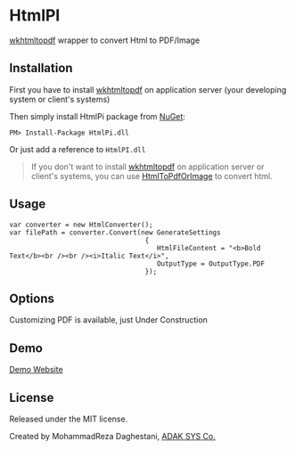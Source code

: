 # HtmlPI

[wkhtmltopdf](http://wkhtmltopdf.org) wrapper to convert Html to PDF/Image

## Installation

First you have to install [wkhtmltopdf](http://wkhtmltopdf.org/downloads.html) on application server (your developing system or client's systems)

Then simply install HtmlPi package from [NuGet](https://www.nuget.org/packages/HtmlPi.dll):

```
PM> Install-Package HtmlPi.dll
```

Or just add a reference to `HtmlPI.dll`

> If you don't want to install [wkhtmltopdf](http://wkhtmltopdf.org) on application server or client's systems, you can use [HtmlToPdfOrImage](https://github.com/mrdaghestani/HtmlToPdfOrImage) to convert html.

## Usage

```
var converter = new HtmlConverter();
var filePath = converter.Convert(new GenerateSettings
                                  {
                                     HtmlFileContent = "<b>Bold Text</b><br /><br /><i>Italic Text</i>",
                                     OutputType = OutputType.PDF
                                  });
```

## Options

Customizing PDF is available, just Under Construction

## Demo

[Demo Website](http://htmltopdforimage.com)

## License

Released under the MIT license.

Created by MohammadReza Daghestani, [ADAK SYS Co.](http://adaksys.com/)
